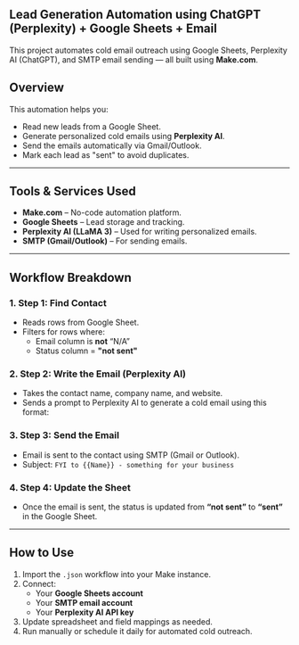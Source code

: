 ## Lead Generation Automation using ChatGPT (Perplexity) + Google Sheets + Email

This project automates cold email outreach using Google Sheets, Perplexity AI (ChatGPT), and SMTP email sending — all built using **Make.com**.

## Overview

This automation helps you:

- Read new leads from a Google Sheet.
- Generate personalized cold emails using **Perplexity AI**.
- Send the emails automatically via Gmail/Outlook.
- Mark each lead as "sent" to avoid duplicates.

---

##  Tools & Services Used

- **Make.com** – No-code automation platform.
- **Google Sheets** – Lead storage and tracking.
- **Perplexity AI (LLaMA 3)** – Used for writing personalized emails.
- **SMTP (Gmail/Outlook)** – For sending emails.

---

## Workflow Breakdown

### 1. Step 1: Find Contact
- Reads rows from Google Sheet.
- Filters for rows where:
  - Email column is **not** “N/A”
  - Status column = **"not sent"**

### 2. Step 2: Write the Email (Perplexity AI)
- Takes the contact name, company name, and website.
- Sends a prompt to Perplexity AI to generate a cold email using this format:

### 3. Step 3: Send the Email
- Email is sent to the contact using SMTP (Gmail or Outlook).
- Subject: `FYI to {{Name}} - something for your business`

### 4. Step 4: Update the Sheet
- Once the email is sent, the status is updated from **“not sent”** to **“sent”** in the Google Sheet.


---

## How to Use

1. Import the `.json` workflow into your Make instance.
2. Connect:
   - Your **Google Sheets account**
   - Your **SMTP email account**
   - Your **Perplexity AI API key**
3. Update spreadsheet and field mappings as needed.
4. Run manually or schedule it daily for automated cold outreach.





